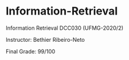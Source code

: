 # Information-Retrieval
Information Retrieval DCC030 (UFMG-2020/2)

Instructor: Bethier Ribeiro-Neto

Final Grade: 99/100
